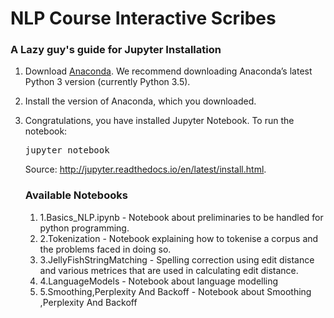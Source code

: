 # NLP Course Interactive Scribes

### A Lazy guy's guide for Jupyter Installation</a></h2>
<ol class="arabic">
<li><p class="first">Download <a class="reference external" href="https://www.continuum.io/downloads">Anaconda</a>. We recommend
downloading Anaconda&#8217;s latest Python 3 version (currently Python 3.5).</p>
</li>
<li><p class="first">Install the version of Anaconda, which you downloaded.</p>
</li>
<li><p class="first">Congratulations, you have installed Jupyter Notebook. To run the notebook:</p>
<div class="highlight-bash"><div class="highlight"><pre><span></span>jupyter notebook
</pre></div>
</div>

Source: <a href="http://jupyter.readthedocs.io/en/latest/install.html">http://jupyter.readthedocs.io/en/latest/install.html</a>.

<h3> Available Notebooks </h3>
<ol><li>
 1.Basics_NLP.ipynb - Notebook about preliminaries to be handled for python programming.
</li><li>
 2.Tokenization - Notebook explaining how to tokenise a corpus and the problems faced in doing so.
</li><li>
 3.JellyFishStringMatching - Spelling correction using edit distance and various metrices that are used in calculating edit distance.
</li><li>
 4.LanguageModels - Notebook about language modelling
</li><li>
 5.Smoothing,Perplexity And Backoff - Notebook about Smoothing ,Perplexity And Backoff
</li></ol>

